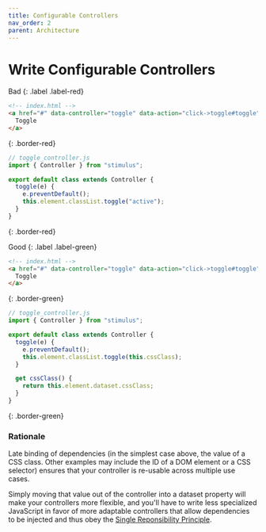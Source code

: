 ```yaml
---
title: Configurable Controllers
nav_order: 2
parent: Architecture
---
```


# Write Configurable Controllers


Bad
{: .label .label-red}

```html
<!-- index.html -->
<a href="#" data-controller="toggle" data-action="click->toggle#toggle">
  Toggle
</a>
```
{: .border-red}

```js
// toggle_controller.js
import { Controller } from "stimulus";

export default class extends Controller {
  toggle(e) {
    e.preventDefault();
    this.element.classList.toggle("active");
  }
}
```
{: .border-red}

Good
{: .label .label-green}

```html
<!-- index.html -->
<a href="#" data-controller="toggle" data-action="click->toggle#toggle" data-css-class="active">
  Toggle
</a>
```
{: .border-green}

```js
// toggle_controller.js
import { Controller } from "stimulus";

export default class extends Controller {
  toggle(e) {
    e.preventDefault();
    this.element.classList.toggle(this.cssClass);
  }

  get cssClass() {
    return this.element.dataset.cssClass;
  }
}
```
{: .border-green}

### Rationale
Late binding of dependencies (in the simplest case above, the value of a CSS class. Other examples may include the ID of a DOM element or a CSS selector) ensures that your controller is re-usable across multiple use cases.

Simply moving that value out of the controller into a dataset property will make your controllers more flexible, and you'll have to write less specialized JavaScript in favor of more adaptable controllers that allow dependencies to be injected and thus obey the [Single Reponsibility Principle](../solid/single-responsibility.md).
